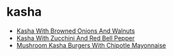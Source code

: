 # kasha

 * [Kasha With Browned Onions And Walnuts](../index/k/kasha-with-browned-onions-and-walnuts-236413.json)
 * [Kasha With Zucchini And Red Bell Pepper](../index/k/kasha-with-zucchini-and-red-bell-pepper-13571.json)
 * [Mushroom Kasha Burgers With Chipotle Mayonnaise](../index/m/mushroom-kasha-burgers-with-chipotle-mayonnaise-239295.json)
